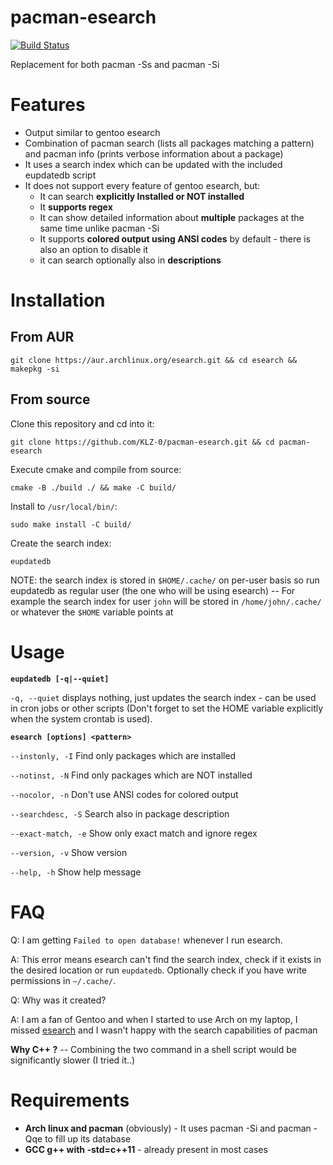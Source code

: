 # pacman-esearch

[![Build Status](https://travis-ci.org/KLZ-0/pacman-esearch.svg?branch=master)](https://travis-ci.org/KLZ-0/pacman-esearch)

Replacement for both pacman -Ss and pacman -Si

# Features

- Output similar to gentoo esearch
- Combination of pacman search (lists all packages matching a pattern) and pacman info (prints verbose information about a package)
- It uses a search index which can be updated with the included eupdatedb script
- It does not support every feature of gentoo esearch, but:
  - It can search **explicitly Installed or NOT installed**
  - It **supports regex**
  - It can show detailed information about **multiple** packages at the same time unlike pacman -Si
  - It supports **colored output using ANSI codes** by default - there is also an option to disable it
  - it can search optionally also in **descriptions**

# Installation

## From AUR

`git clone https://aur.archlinux.org/esearch.git && cd esearch && makepkg -si`

## From source

Clone this repository and cd into it:

`git clone https://github.com/KLZ-0/pacman-esearch.git && cd pacman-esearch`


Execute cmake and compile from source:

`cmake -B ./build ./ && make -C build/`

Install to `/usr/local/bin/`:

`sudo make install -C build/`

Create the search index:

`eupdatedb`

NOTE: the search index is stored in `$HOME/.cache/` on per-user basis so run eupdatedb as regular user (the one who will be using esearch) -- For example the search index for user `john` will be stored in `/home/john/.cache/` or whatever the `$HOME` variable points at

# Usage

**`eupdatedb [-q|--quiet]`**

`-q, --quiet`     displays nothing, just updates the search index - can be used in cron jobs or other scripts (Don't forget to set the HOME variable explicitly when the system crontab is used).


**`esearch [options] <pattern>`**

`--instonly, -I` Find only packages which are installed

`--notinst, -N` Find only packages which are NOT installed

`--nocolor, -n` Don't use ANSI codes for colored output

`--searchdesc, -S` Search also in package description

`--exact-match, -e` Show only exact match and ignore regex

`--version, -v` Show version

`--help, -h` Show help message

# FAQ

Q: I am getting `Failed to open database!` whenever I run esearch.

A: This error means esearch can't find the search index, check if it exists in the desired location or run `eupdatedb`. Optionally check if you have write permissions in `~/.cache/`.

Q: Why was it created?

A: I am a fan of Gentoo and when I started to use Arch on my laptop, I missed [esearch](https://github.com/fuzzyray/esearch) and I wasn't happy with the search capabilities of pacman

**Why C++ ?** -- Combining the two command in a shell script would be significantly slower (I tried it..)

# Requirements
- **Arch linux and pacman** (obviously) - It uses pacman -Si and pacman -Qqe to fill up its database
- **GCC g++ with -std=c++11** - already present in most cases
